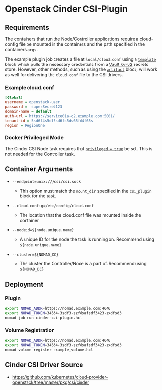 # Openstack Cinder CSI-Plugin

## Requirements

The containers that run the Node/Controller applications require a cloud-config file be mounted in the containers and the path specified in the containers `args`.
  
The example plugin job creates a file at `local/cloud.conf` using a [`template`](https://www.nomadproject.io/docs/job-specification/template) block which pulls the necessary credentials from a [Vault kv-v2](https://www.vaultproject.io/docs/secrets/kv/kv-v2) secrets store. However, other methods, such as using the [`artifact`](https://www.nomadproject.io/docs/job-specification/artifact) block, will work as well for delivering the `cloud.conf` file to the CSI drivers.

### Example cloud.conf

```ini
[Global]
username = openstack-user
password =  superSecret123
domain-name = default
auth-url = https://service01a-c2.example.com:5001/
tenant-id = 5sd6f4s5df6sd6fs5ds65fd4f65s
region = RegionOne
```

### Docker Privileged Mode

The Cinder CSI Node task requires that [`privileged = true`](https://www.nomadproject.io/docs/drivers/docker#privileged) be set. This is not needed for the Controller task.

## Container Arguments

- `--endpoint=unix:///csi/csi.sock`

  - This option must match the `mount_dir` specified in the `csi_plugin` block for the task.

- `--cloud-config=/etc/config/cloud.conf`
  
  - The location that the cloud.conf file was mounted inside the container
  
- `--nodeid=${node.unique.name}`

  - A unique ID for the node the task is running on. Recommend using `${node.unique.name}`

- `--cluster=${NOMAD_DC}`

  - The cluster the Controller/Node is a part of. Recommend using `${NOMAD_DC}`

## Deployment

### Plugin

```bash
export NOMAD_ADDR=https://nomad.example.com:4646
export NOMAD_TOKEN=34534-3sdf3-szfdsafsdf3423-zxdfsd3
nomad job run cinder-csi-plugin.hcl
```

### Volume Registration

```bash
export NOMAD_ADDR=https://nomad.example.com:4646
export NOMAD_TOKEN=34534-3sdf3-szfdsafsdf3423-zxdfsd3
nomad volume register example_volume.hcl
```

## Cinder CSI Driver Source

- https://github.com/kubernetes/cloud-provider-openstack/tree/master/pkg/csi/cinder
